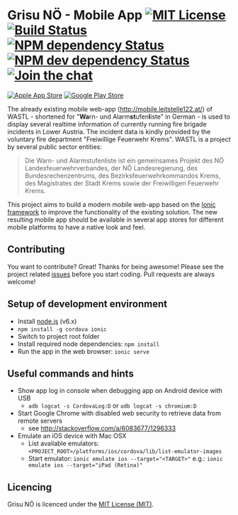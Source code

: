 Grisu NÖ - Mobile App [![MIT License][license-image]][license-url] [![Build Status][travis-image]][travis-url] [![NPM dependency Status][david-image]][david-url] [![NPM dev dependency Status][david-dev-image]][david-dev-url] [![Join the chat][chat-image]][chat-url]
============

[![Apple App Store][app-store-image]][app-store-url] [![Google Play Store][play-store-image]][play-store-url]

The already existing mobile web-app (http://mobile.leitstelle122.at/) of WASTL - shortened for "<strong>Wa</strong>rn- und
Alarm<strong>st</strong>ufen<strong>l</strong>iste" in German - is used to display several realtime information of currently running fire
brigade incidents in Lower Austria. The incident data is kindly provided by the voluntary fire department "Freiwillige Feuerwehr Krems".
WASTL is a project by several public sector entities:

> Die Warn- und Alarmstufenliste ist ein gemeinsames Projekt des NÖ Landesfeuerwehrverbandes, der NÖ Landesregierung, des
Bundesrechenzentrums, des Bezirksfeuerwehrkommandos Krems, des Magistrates der Stadt Krems sowie der Freiwilligen Feuerwehr Krems.

This project aims to build a modern mobile web-app based on the [Ionic framework](http://ionicframework.com/) to improve the functionality
of the existing solution. The new resulting mobile app should be available in several app stores for different mobile platforms to have a
native look and feel.

Contributing
------------

You want to contribute? Great! Thanks for being awesome! Please see the project related
[issues](https://github.com/Grisu-NOE/mobile-app/issues) before you start coding. Pull requests are always welcome!

## Setup of development environment

- Install [node.js](http://nodejs.org/) (v6.x)
- `npm install -g cordova ionic`
- Switch to project root folder
- Install required node dependencies: `npm install`
- Run the app in the web browser: `ionic serve`

## Useful commands and hints
- Show app log in console when debugging app on Android device with USB
  - `adb logcat -s CordovaLog:D` or `adb logcat -s chromium:D`
- Start Google Chrome with disabled web security to retrieve data from remote servers
  - see http://stackoverflow.com/a/6083677/1296333
- Emulate an iOS device with Mac OSX
  - List available emulators: `<PROJECT_ROOT>/platforms/ios/cordova/lib/list-emulator-images`
  - Start emulator: `ionic emulate ios --target="<TARGET>"` e.g.: `ionic emulate ios --target="iPad (Retina)"`

Licencing
---------

Grisu NÖ is licenced under the [MIT License (MIT)](LICENSE).

[license-image]: http://img.shields.io/badge/license-MIT-blue.svg?style=flat
[license-url]: LICENSE

[travis-url]: https://travis-ci.org/Grisu-NOE/mobile-app
[travis-image]: https://travis-ci.org/Grisu-NOE/mobile-app.svg?branch=master

[david-url]: https://david-dm.org/Grisu-NOE/mobile-app
[david-image]: https://david-dm.org/Grisu-NOE/mobile-app.svg

[david-dev-url]: https://david-dm.org/Grisu-NOE/mobile-app?type=dev
[david-dev-image]: https://david-dm.org/Grisu-NOE/mobile-app/dev-status.svg

[chat-image]: https://badges.gitter.im/Join%20Chat.svg
[chat-url]: https://gitter.im/Grisu-NOE/mobile-app?utm_source=badge&utm_medium=badge&utm_campaign=pr-badge&utm_content=badge

[app-store-url]: https://itunes.apple.com/at/app/grisu-no-feuerwehr-wastl/id961696829?mt=8&uo=4
[app-store-image]: http://cust234.vereinsmeier.com/files/img/Grisu-NOe/app-store.png

[play-store-url]: https://play.google.com/store/apps/details?id=at.lex.grisu.noe
[play-store-image]: http://cust234.vereinsmeier.com/files/img/Grisu-NOe/google-play.png
